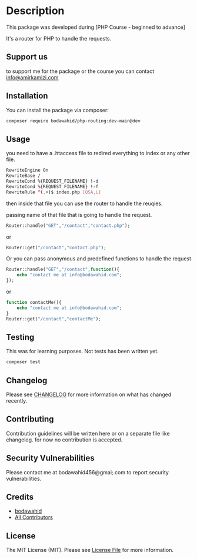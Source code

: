 # Description
This package was developed during
[PHP Course - beginned to advance]


It's a router for PHP to handle the requests.
## Support us

to support me for the package or the course you can contact info@amirkamizi.com

## Installation

You can install the package via composer:

```bash
composer require bodawahid/php-routing:dev-main@dev
```

## Usage

you need to have a .htaccess file to redired everything to index or any other file.

```bash
RewriteEngine On
RewriteBase /
RewriteCond %{REQUEST_FILENAME} !-d
RewriteCond %{REQUEST_FILENAME} !-f
RewriteRule ^(.+)$ index.php [QSA,L]
```

then inside that file you can use the router to handle the reuqies.

passing name of that file that is going to handle the request.
```php
Router::handle("GET","/contact","contact.php");
```
or
```php
Router::get("/contact","contact.php");
```


Or you can pass anonymous and predefined functions to handle the request

```php
Router::handle("GET","/contact",function(){
    echo "contact me at info@bodawahid.com";
});
```
or
```php
function contactMe(){
    echo "contact me at info@bodawahid.com";
}
Router::get("/contact","contactMe");
```

## Testing

This was for learning purposes. Not tests has been written yet. 
```bash
composer test
```

## Changelog

Please see [CHANGELOG](CHANGELOG.md) for more information on what has changed recently.

## Contributing

Contribution guidelines will be written here or on a separate file like changelog. for now no contribution is accepted.

## Security Vulnerabilities

Please contact me at bodawahid456@gmai;.com to report security vulnerabilities.

## Credits

- [bodawahid](index.phpithub.com/bodawahid)
- [All Contributors](../../contributors)

## License

The MIT License (MIT). Please see [License File](index.phpd) for more information.
